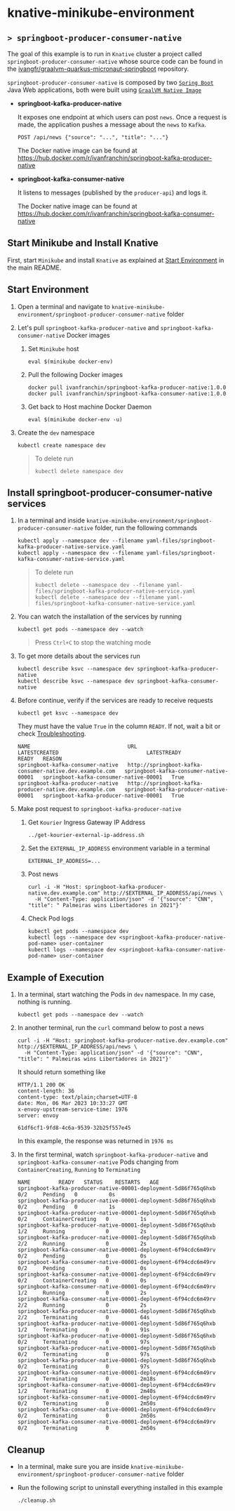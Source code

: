 # knative-minikube-environment
## `> springboot-producer-consumer-native`

The goal of this example is to run in `Knative` cluster a project called `springboot-producer-consumer-native` whose source code can be found in the [ivangfr/graalvm-quarkus-micronaut-springboot](https://github.com/ivangfr/graalvm-quarkus-micronaut-springboot/tree/master/kafka/springboot-kafka) repository.

`springboot-producer-consumer-native` is composed by two [`Spring Boot`](https://docs.spring.io/spring-boot/docs/current/reference/htmlsingle/) Java Web applications, both were built using [`GraalVM Native Image`](https://www.graalvm.org/docs/reference-manual/native-image/)

- **springboot-kafka-producer-native**

  It exposes one endpoint at which users can post `news`. Once a request is made, the application pushes a message about the `news` to `Kafka`.
  ```
  POST /api/news {"source": "...", "title": "..."}
  ```

  The Docker native image can be found at https://hub.docker.com/r/ivanfranchin/springboot-kafka-producer-native
  
- **springboot-kafka-consumer-native**

  It listens to messages (published by the `producer-api`) and logs it.

  The Docker native image can be found at https://hub.docker.com/r/ivanfranchin/springboot-kafka-consumer-native

## Start Minikube and Install Knative

First, start `Minikube` and install `Knative` as explained at [Start Environment](https://github.com/ivangfr/knative-minikube-environment#start-environment) in the main README.

## Start Environment

1. Open a terminal and navigate to `knative-minikube-environment/springboot-producer-consumer-native` folder

1. Let's pull `springboot-kafka-producer-native` and `springboot-kafka-consumer-native` Docker images

   1. Set `Minikube` host
      ```
      eval $(minikube docker-env)
      ```
      
   1. Pull the following Docker images
      ```
      docker pull ivanfranchin/springboot-kafka-producer-native:1.0.0
      docker pull ivanfranchin/springboot-kafka-consumer-native:1.0.0
      ```
      
   1. Get back to Host machine Docker Daemon
      ```
      eval $(minikube docker-env -u)
      ```

1. Create the `dev` namespace 
   ```
   kubectl create namespace dev
   ```
   > To delete run
   > ```
   > kubectl delete namespace dev
   > ```

## Install springboot-producer-consumer-native services

1. In a terminal and inside `knative-minikube-environment/springboot-producer-consumer-native` folder, run the following commands
   ```
   kubectl apply --namespace dev --filename yaml-files/springboot-kafka-producer-native-service.yaml
   kubectl apply --namespace dev --filename yaml-files/springboot-kafka-consumer-native-service.yaml
   ```
   > To delete run
   > ```
   > kubectl delete --namespace dev --filename yaml-files/springboot-kafka-producer-native-service.yaml
   > kubectl delete --namespace dev --filename yaml-files/springboot-kafka-consumer-native-service.yaml
   > ```

1. You can watch the installation of the services by running
   ```
   kubectl get pods --namespace dev --watch
   ```
   > Press `Ctrl+C` to stop the watching mode

1. To get more details about the services run
   ```
   kubectl describe ksvc --namespace dev springboot-kafka-producer-native
   kubectl describe ksvc --namespace dev springboot-kafka-consumer-native
   ```
   
1. Before continue, verify if the services are ready to receive requests
   ```
   kubectl get ksvc --namespace dev
   ```

   They must have the value `True` in the column `READY`. If not, wait a bit or check [Troubleshooting](https://github.com/ivangfr/knative-minikube-environment#troubleshooting).
   ```
   NAME                               URL                                                       LATESTCREATED                            LATESTREADY                              READY   REASON
   springboot-kafka-consumer-native   http://springboot-kafka-consumer-native.dev.example.com   springboot-kafka-consumer-native-00001   springboot-kafka-consumer-native-00001   True
   springboot-kafka-producer-native   http://springboot-kafka-producer-native.dev.example.com   springboot-kafka-producer-native-00001   springboot-kafka-producer-native-00001   True
   ```
   
1. Make post request to `springboot-kafka-producer-native`
   
   1. Get `Kourier` Ingress Gateway IP Address
      ```
      ../get-kourier-external-ip-address.sh
      ```

   1. Set the `EXTERNAL_IP_ADDRESS` environment variable in a terminal
      ```
      EXTERNAL_IP_ADDRESS=...
      ``` 

   1. Post news
      ```
      curl -i -H "Host: springboot-kafka-producer-native.dev.example.com" http://$EXTERNAL_IP_ADDRESS/api/news \
        -H "Content-Type: application/json" -d '{"source": "CNN", "title": " Palmeiras wins Libertadores in 2021"}'
      ```
   
   1. Check Pod logs
      ```
      kubectl get pods --namespace dev
      kubectl logs --namespace dev <springboot-kafka-producer-native-pod-name> user-container
      kubectl logs --namespace dev <springboot-kafka-consumer-native-pod-name> user-container
      ```

## Example of Execution

1. In a terminal, start watching the Pods in `dev` namespace. In my case, nothing is running.
   ```
   kubectl get pods --namespace dev --watch
   ```

1. In another terminal, run the `curl` command below to post a news
   ```
   curl -i -H "Host: springboot-kafka-producer-native.dev.example.com" http://$EXTERNAL_IP_ADDRESS/api/news \
     -H "Content-Type: application/json" -d '{"source": "CNN", "title": " Palmeiras wins Libertadores in 2021"}'
   ```

   It should return something like
   ```
   HTTP/1.1 200 OK
   content-length: 36
   content-type: text/plain;charset=UTF-8
   date: Mon, 06 Mar 2023 10:33:27 GMT
   x-envoy-upstream-service-time: 1976
   server: envoy
   
   61df6cf1-9fd8-4c6a-9539-32b25f557e45
   ```
   In this example, the response was returned in `1976 ms`

1. In the first terminal, watch `springboot-kafka-producer-native` and `springboot-kafka-consumer-native` Pods changing from `ContainerCreating`, `Running` to `Terminating`
   ```
   NAME         READY   STATUS    RESTARTS   AGE
   springboot-kafka-producer-native-00001-deployment-5d86f765q6hxb   0/2     Pending   0          0s
   springboot-kafka-producer-native-00001-deployment-5d86f765q6hxb   0/2     Pending   0          1s
   springboot-kafka-producer-native-00001-deployment-5d86f765q6hxb   0/2     ContainerCreating   0          1s
   springboot-kafka-producer-native-00001-deployment-5d86f765q6hxb   1/2     Running             0          2s
   springboot-kafka-producer-native-00001-deployment-5d86f765q6hxb   2/2     Running             0          2s
   springboot-kafka-consumer-native-00001-deployment-6f94cdc6m49rv   0/2     Pending             0          0s
   springboot-kafka-consumer-native-00001-deployment-6f94cdc6m49rv   0/2     Pending             0          0s
   springboot-kafka-consumer-native-00001-deployment-6f94cdc6m49rv   0/2     ContainerCreating   0          0s
   springboot-kafka-consumer-native-00001-deployment-6f94cdc6m49rv   1/2     Running             0          2s
   springboot-kafka-consumer-native-00001-deployment-6f94cdc6m49rv   2/2     Running             0          2s
   springboot-kafka-producer-native-00001-deployment-5d86f765q6hxb   2/2     Terminating         0          64s
   springboot-kafka-producer-native-00001-deployment-5d86f765q6hxb   1/2     Terminating         0          91s
   springboot-kafka-producer-native-00001-deployment-5d86f765q6hxb   0/2     Terminating         0          97s
   springboot-kafka-producer-native-00001-deployment-5d86f765q6hxb   0/2     Terminating         0          97s
   springboot-kafka-producer-native-00001-deployment-5d86f765q6hxb   0/2     Terminating         0          97s
   springboot-kafka-consumer-native-00001-deployment-6f94cdc6m49rv   2/2     Terminating         0          2m18s
   springboot-kafka-consumer-native-00001-deployment-6f94cdc6m49rv   1/2     Terminating         0          2m40s
   springboot-kafka-consumer-native-00001-deployment-6f94cdc6m49rv   0/2     Terminating         0          2m50s
   springboot-kafka-consumer-native-00001-deployment-6f94cdc6m49rv   0/2     Terminating         0          2m50s
   springboot-kafka-consumer-native-00001-deployment-6f94cdc6m49rv   0/2     Terminating         0          2m50s
   ```

## Cleanup

- In a terminal, make sure you are inside `knative-minikube-environment/springboot-producer-consumer-native` folder

- Run the following script to uninstall everything installed in this example
  ```
  ./cleanup.sh
  ```
